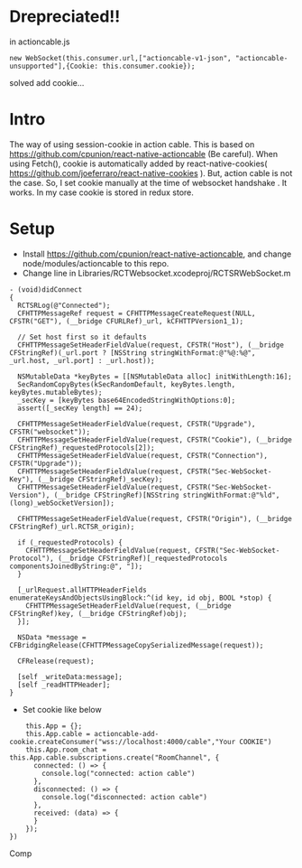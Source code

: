 # Drepreciated!!
in actioncable.js
```
new WebSocket(this.consumer.url,["actioncable-v1-json", "actioncable-unsupported"],{Cookie: this.consumer.cookie});
```
solved add cookie...
# Intro
The way of using session-cookie in action cable. This is based on https://github.com/cpunion/react-native-actioncable (Be careful).   When using Fetch(), cookie is automatically added by react-native-cookies( https://github.com/joeferraro/react-native-cookies ). But, action cable is not the case. So, I set cookie manually at the time of websocket handshake . It works. In my case cookie is stored in redux store. 

# Setup
- Install https://github.com/cpunion/react-native-actioncable, and change node/modules/actioncable to this repo.
- Change line in Libraries/RCTWebsocket.xcodeproj/RCTSRWebSocket.m
```
- (void)didConnect
{
  RCTSRLog(@"Connected");
  CFHTTPMessageRef request = CFHTTPMessageCreateRequest(NULL, CFSTR("GET"), (__bridge CFURLRef)_url, kCFHTTPVersion1_1);

  // Set host first so it defaults
  CFHTTPMessageSetHeaderFieldValue(request, CFSTR("Host"), (__bridge CFStringRef)(_url.port ? [NSString stringWithFormat:@"%@:%@", _url.host, _url.port] : _url.host));

  NSMutableData *keyBytes = [[NSMutableData alloc] initWithLength:16];
  SecRandomCopyBytes(kSecRandomDefault, keyBytes.length, keyBytes.mutableBytes);
  _secKey = [keyBytes base64EncodedStringWithOptions:0];
  assert([_secKey length] == 24);

  CFHTTPMessageSetHeaderFieldValue(request, CFSTR("Upgrade"), CFSTR("websocket"));
  CFHTTPMessageSetHeaderFieldValue(request, CFSTR("Cookie"), (__bridge CFStringRef)_requestedProtocols[2]);
  CFHTTPMessageSetHeaderFieldValue(request, CFSTR("Connection"), CFSTR("Upgrade"));
  CFHTTPMessageSetHeaderFieldValue(request, CFSTR("Sec-WebSocket-Key"), (__bridge CFStringRef)_secKey);
  CFHTTPMessageSetHeaderFieldValue(request, CFSTR("Sec-WebSocket-Version"), (__bridge CFStringRef)[NSString stringWithFormat:@"%ld", (long)_webSocketVersion]);

  CFHTTPMessageSetHeaderFieldValue(request, CFSTR("Origin"), (__bridge CFStringRef)_url.RCTSR_origin);

  if (_requestedProtocols) {
    CFHTTPMessageSetHeaderFieldValue(request, CFSTR("Sec-WebSocket-Protocol"), (__bridge CFStringRef)[_requestedProtocols componentsJoinedByString:@", "]);
  }

  [_urlRequest.allHTTPHeaderFields enumerateKeysAndObjectsUsingBlock:^(id key, id obj, BOOL *stop) {
    CFHTTPMessageSetHeaderFieldValue(request, (__bridge CFStringRef)key, (__bridge CFStringRef)obj);
  }];

  NSData *message = CFBridgingRelease(CFHTTPMessageCopySerializedMessage(request));

  CFRelease(request);

  [self _writeData:message];
  [self _readHTTPHeader];
}
```


- Set cookie like below

```
    this.App = {};
    this.App.cable = actioncable-add-cookie.createConsumer("wss://localhost:4000/cable","Your COOKIE")
    this.App.room_chat = this.App.cable.subscriptions.create("RoomChannel", {
      connected: () => {
        console.log("connected: action cable")
      },
      disconnected: () => {
        console.log("disconnected: action cable")
      },
      received: (data) => {
      }
    });
})
```

Comp
